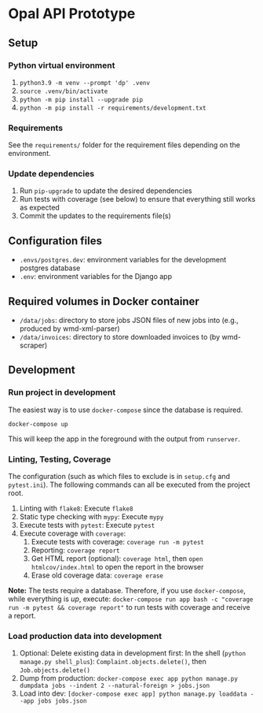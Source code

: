 # Opal API Prototype

## Setup

### Python virtual environment

1. `python3.9 -m venv --prompt 'dp' .venv`
1. `source .venv/bin/activate`
1. `python -m pip install --upgrade pip`
1. `python -m pip install -r requirements/development.txt`

### Requirements

See the `requirements/` folder for the requirement files depending on the environment.

### Update dependencies

1. Run `pip-upgrade` to update the desired dependencies
1. Run tests with coverage (see below) to ensure that everything still works as expected
1. Commit the updates to the requirements file(s)

## Configuration files

* `.envs/postgres.dev`: environment variables for the development postgres database
* `.env`: environment variables for the Django app

## Required volumes in Docker container

* `/data/jobs`: directory to store jobs JSON files of new jobs into (e.g., produced by wmd-xml-parser)
* `/data/invoices`: directory to store downloaded invoices to (by wmd-scraper)

## Development

### Run project in development

The easiest way is to use `docker-compose` since the database is required.

`docker-compose up`

This will keep the app in the foreground with the output from `runserver`.

### Linting, Testing, Coverage

The configuration (such as which files to exclude is in `setup.cfg` and `pytest.ini`). The following commands can all be executed from the project root.

1. Linting with `flake8`: Execute `flake8`
1. Static type checking with `mypy`: Execute `mypy`
1. Execute tests with `pytest`: Execute `pytest`
1. Execute coverage with `coverage`:
    1. Execute tests with coverage: `coverage run -m pytest`
    1. Reporting: `coverage report`
    1. Get HTML report (optional): `coverage html`, then `open htmlcov/index.html` to open the report in the browser
    1. Erase old coverage data: `coverage erase`

**Note:** The tests require a database. Therefore, if you use `docker-compose`, while everything is *up*, execute: `docker-compose run app bash -c "coverage run -m pytest && coverage report"` to run tests with coverage and receive a report.

### Load production data into development

1. Optional: Delete existing data in development first: In the shell (`python manage.py shell_plus`): `Complaint.objects.delete()`, then `Job.objects.delete()`
1. Dump from production: `docker-compose exec app python manage.py dumpdata jobs --indent 2 --natural-foreign > jobs.json`
1. Load into dev: `[docker-compose exec app] python manage.py loaddata --app jobs jobs.json`
